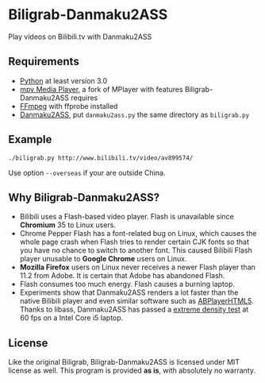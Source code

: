 Biligrab-Danmaku2ASS
====================

Play videos on Bilibili.tv with Danmaku2ASS


Requirements
------------

- [Python](https://www.python.org/) at least version 3.0
- [mpv Media Player](http://mpv.io/), a fork of MPlayer with features
  Biligrab-Danmaku2ASS requires
- [FFmpeg](https://www.ffmpeg.org/) with ffprobe installed
- [Danmaku2ASS](https://github.com/m13253/danmaku2ass), put `danmaku2ass.py`
  the same directory as `biligrab.py`


Example
-----

```
./biligrab.py http://www.bilibili.tv/video/av899574/
```
Use option `--overseas` if your are outside China.


Why Biligrab-Danmaku2ASS?
-------------------------

- Bilibili uses a Flash-based video player. Flash is unavailable since
  **Chromium** 35 to Linux users.
- Chrome Pepper Flash has a font-related bug on Linux, which causes the whole
  page crash when Flash tries to render certain CJK fonts so that you have no
  chance to switch to another font. This caused Bilibili Flash player unusable
  to **Google Chrome** users on Linux.
- **Mozilla Firefox** users on Linux never receives a newer Flash player than
  11.2 from Adobe. It is certain that Adobe has abandoned Flash.
- Flash consumes too much energy. Flash causes a burning laptop.
- Experiments show that Danmaku2ASS renders a lot faster than the native
  Bilibili player and even similar software such as
  [ABPlayerHTML5](https://github.com/jabbany/ABPlayerHTML5). Thanks to libass,
  Danmaku2ASS has passed a
  [extreme density test](http://www.bilibili.tv/video/av332732/index_7.html) at
  60 fps on a Intel Core i5 laptop.


License
-------

Like the original Biligrab, Biligrab-Danmaku2ASS is licensed under MIT license
as well. This program is provided **as is**, with absolutely no warranty.
